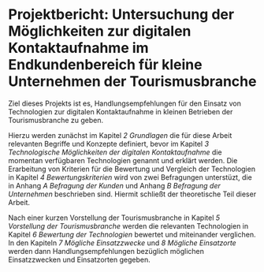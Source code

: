 # Projektbericht: Untersuchung der Möglichkeiten zur digitalen Kontaktaufnahme im Endkundenbereich für kleine Unternehmen der Tourismusbranche

Ziel dieses Projekts ist es, Handlungsempfehlungen für den Einsatz von
Technologien zur digitalen Kontaktaufnahme in kleinen Betrieben der
Tourismusbranche zu geben.

Hierzu werden zunächst im Kapitel *2 Grundlagen* die für diese Arbeit relevanten
Begriffe und Konzepte definiert, bevor im Kapitel *3 Technologische Möglichkeiten
der digitalen Kontaktaufnahme* die momentan verfügbaren Technologien genannt
und erklärt werden. Die Erarbeitung von Kriterien für die Bewertung und Vergleich
der Technologien in Kapitel *4 Bewertungskriterien* wird von zwei Befragungen
unterstüzt, die in Anhang *A Befragung der Kunden* und Anhang *B Befragung
der Unternehmen* beschrieben sind. Hiermit schließt der theoretische Teil dieser
Arbeit.

Nach einer kurzen Vorstellung der Tourismusbranche in Kapitel *5 Vorstellung der
Tourismusbranche* werden die relevanten Technologien in Kapitel *6 Bewertung der
Technologien* bewertet und miteinander verglichen.
In den Kapiteln *7 Mögliche Einsatzzwecke* und *8 Mögliche Einsatzorte* werden
dann Handlungsempfehlungen bezüglich möglichen Einsatzzwecken und Einsatzorten
gegeben.